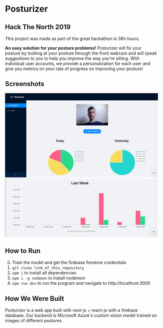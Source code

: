 # Posturizer

## Hack The North 2019
This project was made as part of the great hackathon in 36h hours. 

**An easy solution for your posture problems!**
Posturizer will fix your posture by looking at your posture through the front webcam and will speak suggestions to you to help you improve the way you're sitting. With individual user accounts, we provide a personalization for each user and give you metrics on your rate of progress on improving your posture!

## Screenshots

![Image of Posturizer](demo1.png)
![Image of Posturizer](demo2.png)

## How to Run
 0. Train the model and get the firebase firestore credentials
 1. `git clone link_of_this_repository`
 2. `npm i` to install all dependencies
 3. `npm i -g nodemon` to install nodemon
 4.  `npm run dev` to run the program and navigate to http://localhost:3000

## How We Were Built
Posturizer is a web app built with next-js + react-js with a firebase database. Our backend is Microsoft Azure's custom vision model trained on images of different postures. 

